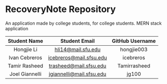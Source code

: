 # RecoveryNote Repository 

An application made by college students, for college students. 
MERN stack application


| Student Name | Student Email | GitHub Username |
|    :---:     |     :---:     |     :---:       |
| Hongjie Li   | hli14@mail.sfu.edu | hongjie003 |
| Ivan Cebreros|icebreros@mail.sfsu.edu|icebreros|
| Tamir Rasheed|trasheed@mail.sfsu.edu|Tamirrasheed|
| Joel Giannelli|jgiannelli@mail.sfsu.edu|jg100|


